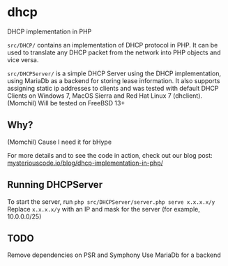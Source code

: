 # dhcp
DHCP implementation in PHP

`src/DHCP/` contains an implementation of DHCP protocol in PHP. It can be used to translate any DHCP packet from the 
network into PHP objects and vice versa.

`src/DHCPServer/` is a simple DHCP Server using the DHCP implementation, using MariaDb as a backend for storing
lease information. It also supports assigning static ip addresses to clients and was tested with default DHCP Clients
on Windows 7, MacOS Sierra and Red Hat Linux 7 (dhclient).
(Momchil) Will be tested on FreeBSD 13+

## Why?
(Momchil) Cause I need it for bHype
 
For more details and to see the code in action, check out our blog post: [mysteriouscode.io/blog/dhcp-implementation-in-php/](https://mysteriouscode.io/blog/dhcp-implementation-in-php/)

## Running DHCPServer

To start the server, run `php src/DHCPServer/server.php serve x.x.x.x/y`
Replace `x.x.x.x/y` with an IP and mask for the server (for example, 10.0.0.0/25)

## TODO
Remove dependencies on PSR and Symphony
Use MariaDb for a backend